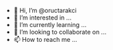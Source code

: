 - 👋 Hi, I’m @oructarakci
- 👀 I’m interested in ...
- 🌱 I’m currently learning ...
- 💞️ I’m looking to collaborate on ...
- 📫 How to reach me ...

<!---
oructarakci/oructarakci is a ✨ special ✨ repository because its `README.md` (this file) appears on your GitHub profile.
You can click the Preview link to take a look at your changes.
--->
